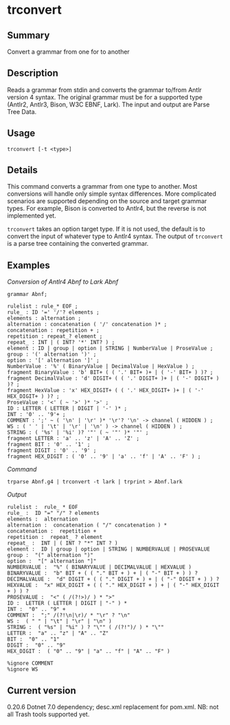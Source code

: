 # trconvert

## Summary

Convert a grammar from one for to another

## Description

Reads a grammar from stdin and converts the grammar to/from Antlr version 4
syntax. The original grammar must be for a supported type (Antlr2, Antlr3,
Bison, W3C EBNF, Lark). The input and output are Parse Tree Data.

## Usage

    trconvert [-t <type>]

## Details

This command converts a grammar from one type to another. Most
conversions will handle only simple syntax differences. More complicated
scenarios are supported depending on the source and target grammar types.
For example, Bison is converted to Antlr4, but the reverse is not
implemented yet.

`trconvert` takes an option target type. If it is not used, the default
is to convert the input of whatever type to Antlr4 syntax. The output
of `trconvert` is a parse tree containing the converted grammar.

## Examples

_Conversion of Antlr4 Abnf to Lark Abnf_

    grammar Abnf;

    rulelist : rule_* EOF ;
    rule_ : ID '=' '/'? elements ;
    elements : alternation ;
    alternation : concatenation ( '/' concatenation )* ;
    concatenation : repetition + ;
    repetition : repeat_? element ;
    repeat_ : INT | ( INT? '*' INT? ) ;
    element : ID | group | option | STRING | NumberValue | ProseValue ;
    group : '(' alternation ')' ;
    option : '[' alternation ']' ;
    NumberValue : '%' ( BinaryValue | DecimalValue | HexValue ) ;
    fragment BinaryValue : 'b' BIT+ ( ( '.' BIT+ )+ | ( '-' BIT+ ) )? ;
    fragment DecimalValue : 'd' DIGIT+ ( ( '.' DIGIT+ )+ | ( '-' DIGIT+ ) )? ;
    fragment HexValue : 'x' HEX_DIGIT+ ( ( '.' HEX_DIGIT+ )+ | ( '-' HEX_DIGIT+ ) )? ;
    ProseValue : '<' ( ~ '>' )* '>' ;
    ID : LETTER ( LETTER | DIGIT | '-' )* ;
    INT : '0' .. '9'+ ;
    COMMENT : ';' ~ ( '\n' | '\r' )* '\r'? '\n' -> channel ( HIDDEN ) ;
    WS : ( ' ' | '\t' | '\r' | '\n' ) -> channel ( HIDDEN ) ;
    STRING : ( '%s' | '%i' )? '"' ( ~ '"' )* '"' ;
    fragment LETTER : 'a' .. 'z' | 'A' .. 'Z' ;
    fragment BIT : '0' .. '1' ;
    fragment DIGIT : '0' .. '9' ;
    fragment HEX_DIGIT : ( '0' .. '9' | 'a' .. 'f' | 'A' .. 'F' ) ;

_Command_

    trparse Abnf.g4 | trconvert -t lark | trprint > Abnf.lark

_Output_

    rulelist :  rule_ * EOF 
    rule_ :  ID "=" "/" ? elements 
    elements :  alternation 
    alternation :  concatenation ( "/" concatenation ) * 
    concatenation :  repetition + 
    repetition :  repeat_ ? element 
    repeat_ :  INT | ( INT ? "*" INT ? ) 
    element :  ID | group | option | STRING | NUMBERVALUE | PROSEVALUE 
    group :  "(" alternation ")" 
    option :  "[" alternation "]" 
    NUMBERVALUE :  "%" ( BINARYVALUE | DECIMALVALUE | HEXVALUE ) 
    BINARYVALUE :  "b" BIT + ( ( "." BIT + ) + | ( "-" BIT + ) ) ? 
    DECIMALVALUE :  "d" DIGIT + ( ( "." DIGIT + ) + | ( "-" DIGIT + ) ) ? 
    HEXVALUE :  "x" HEX_DIGIT + ( ( "." HEX_DIGIT + ) + | ( "-" HEX_DIGIT + ) ) ? 
    PROSEVALUE :  "<" ( /(?!>)/ ) * ">" 
    ID :  LETTER ( LETTER | DIGIT | "-" ) * 
    INT :  "0" .. "9" + 
    COMMENT :  ";" /(?!\n|\r)/ * "\r" ? "\n" 
    WS :  ( " " | "\t" | "\r" | "\n" ) 
    STRING :  ( "%s" | "%i" ) ? "\"" ( /(?!")/ ) * "\"" 
    LETTER :  "a" .. "z" | "A" .. "Z" 
    BIT :  "0" .. "1" 
    DIGIT :  "0" .. "9" 
    HEX_DIGIT :  ( "0" .. "9" | "a" .. "f" | "A" .. "F" ) 

    %ignore COMMENT
    %ignore WS

## Current version

0.20.6 Dotnet 7.0 dependency; desc.xml replacement for pom.xml. NB: not all Trash tools supported yet.
